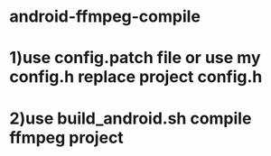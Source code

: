 # android-ffmpeg-compile

# 1)use config.patch file or use my config.h replace project config.h
# 2)use build_android.sh compile ffmpeg project
